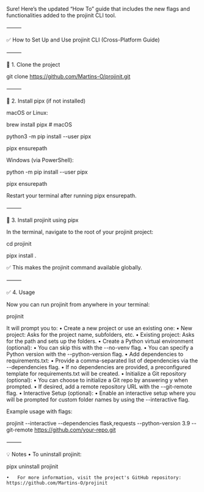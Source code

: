 Sure! Here’s the updated “How To” guide that includes the new flags and functionalities added to the projinit CLI tool.

⸻

✅ How to Set Up and Use projinit CLI (Cross-Platform Guide)

⸻

📁 1. Clone the project

git clone https://github.com/Martins-O/projinit.git



⸻

🧰 2. Install pipx (if not installed)

macOS or Linux:

brew install pipx   # macOS

python3 -m pip install --user pipx

pipx ensurepath

Windows (via PowerShell):

python -m pip install --user pipx

pipx ensurepath

Restart your terminal after running pipx ensurepath.

⸻

🚀 3. Install projinit using pipx

In the terminal, navigate to the root of your projinit project:

cd projinit

pipx install .

✅ This makes the projinit command available globally.

⸻

✅ 4. Usage

Now you can run projinit from anywhere in your terminal:

projinit

It will prompt you to:
	•	Create a new project or use an existing one:
	•	New project: Asks for the project name, subfolders, etc.
	•	Existing project: Asks for the path and sets up the folders.
	•	Create a Python virtual environment (optional):
	•	You can skip this with the --no-venv flag.
	•	You can specify a Python version with the --python-version flag.
	•	Add dependencies to requirements.txt:
	•	Provide a comma-separated list of dependencies via the --dependencies flag.
	•	If no dependencies are provided, a preconfigured template for requirements.txt will be created.
	•	Initialize a Git repository (optional):
	•	You can choose to initialize a Git repo by answering y when prompted.
	•	If desired, add a remote repository URL with the --git-remote flag.
	•	Interactive Setup (optional):
	•	Enable an interactive setup where you will be prompted for custom folder names by using the --interactive flag.

Example usage with flags:

projinit --interactive --dependencies flask,requests --python-version 3.9 --git-remote https://github.com/your-repo.git



⸻

💡 Notes
	•	To uninstall projinit:

pipx uninstall projinit

    •	For more information, visit the project's GitHub repository: https://github.com/Martins-O/projinit
